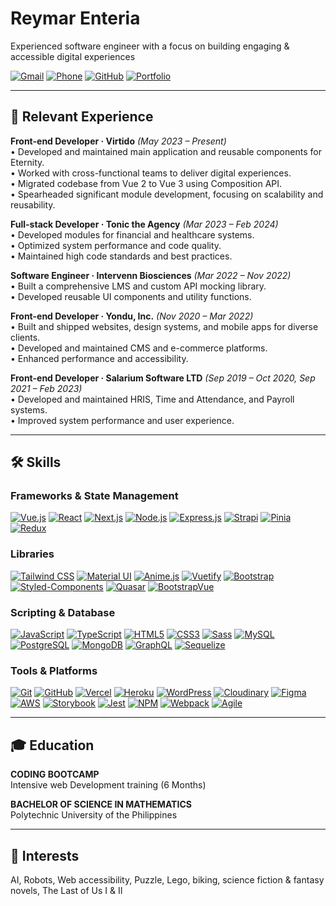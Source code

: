 # Reymar Enteria

Experienced software engineer with a focus on building engaging & accessible digital experiences

[![Gmail](https://img.shields.io/badge/email-enteriarv@gmail.com-red?logo=gmail)](mailto:enteriarv@gmail.com)
[![Phone](https://img.shields.io/badge/phone-%2B63%20935--277--8596-blue)](tel:+639352778596)
[![GitHub](https://img.shields.io/badge/GitHub-mar--developer-181717?logo=github)](https://github.com/mar-developer)
[![Portfolio](https://img.shields.io/badge/Portfolio-mar--developer.github.io%2FReymar-blueviolet)](https://mar-developer.github.io/Reymar)

---

## 💼 Relevant Experience

**Front-end Developer · Virtido** _(May 2023 – Present)_  
• Developed and maintained main application and reusable components for Eternity.  
• Worked with cross-functional teams to deliver digital experiences.  
• Migrated codebase from Vue 2 to Vue 3 using Composition API.  
• Spearheaded significant module development, focusing on scalability and reusability.

**Full-stack Developer · Tonic the Agency** _(Mar 2023 – Feb 2024)_  
• Developed modules for financial and healthcare systems.  
• Optimized system performance and code quality.  
• Maintained high code standards and best practices.

**Software Engineer · Intervenn Biosciences** _(Mar 2022 – Nov 2022)_  
• Built a comprehensive LMS and custom API mocking library.  
• Developed reusable UI components and utility functions.

**Front-end Developer · Yondu, Inc.** _(Nov 2020 – Mar 2022)_  
• Built and shipped websites, design systems, and mobile apps for diverse clients.  
• Developed and maintained CMS and e-commerce platforms.  
• Enhanced performance and accessibility.

**Front-end Developer · Salarium Software LTD** _(Sep 2019 – Oct 2020, Sep 2021 – Feb 2023)_  
• Developed and maintained HRIS, Time and Attendance, and Payroll systems.  
• Improved system performance and user experience.

---

## 🛠️ Skills

### Frameworks & State Management
[![Vue.js](https://img.shields.io/badge/Vue.js-35495E?logo=vue.js&logoColor=4FC08D)](#)
[![React](https://img.shields.io/badge/React-20232A?logo=react&logoColor=61DAFB)](#)
[![Next.js](https://img.shields.io/badge/Next.js-000?logo=next.js)](#)
[![Node.js](https://img.shields.io/badge/Node.js-339933?logo=node.js&logoColor=fff)](#)
[![Express.js](https://img.shields.io/badge/Express.js-000?logo=express&logoColor=fff)](#)
[![Strapi](https://img.shields.io/badge/Strapi-2E7EEA?logo=strapi&logoColor=fff)](#)
[![Pinia](https://img.shields.io/badge/Pinia-FFD700?logo=pinia&logoColor=fff)](#)
[![Redux](https://img.shields.io/badge/Redux-764ABC?logo=redux&logoColor=fff)](#)

### Libraries
[![Tailwind CSS](https://img.shields.io/badge/Tailwind_CSS-38B2AC?logo=tailwind-css&logoColor=fff)](#)
[![Material UI](https://img.shields.io/badge/Material_UI-0081CB?logo=mui&logoColor=fff)](#)
[![Anime.js](https://img.shields.io/badge/Anime.js-FF9E64?logo=anime&logoColor=fff)](#)
[![Vuetify](https://img.shields.io/badge/Vuetify-1867C0?logo=vuetify&logoColor=fff)](#)
[![Bootstrap](https://img.shields.io/badge/Bootstrap-7952B3?logo=bootstrap&logoColor=fff)](#)
[![Styled-Components](https://img.shields.io/badge/Styled--Components-DB7093?logo=styled-components&logoColor=fff)](#)
[![Quasar](https://img.shields.io/badge/Quasar-1976D2?logo=quasar&logoColor=fff)](#)
[![BootstrapVue](https://img.shields.io/badge/BootstrapVue-42B983?logo=bootstrapvue&logoColor=fff)](#)

### Scripting & Database
[![JavaScript](https://img.shields.io/badge/JavaScript-F7DF1E?logo=javascript&logoColor=000)](#)
[![TypeScript](https://img.shields.io/badge/TypeScript-3178C6?logo=typescript&logoColor=fff)](#)
[![HTML5](https://img.shields.io/badge/HTML5-E34F26?logo=html5&logoColor=fff)](#)
[![CSS3](https://img.shields.io/badge/CSS3-1572B6?logo=css3&logoColor=fff)](#)
[![Sass](https://img.shields.io/badge/Sass-CC6699?logo=sass&logoColor=fff)](#)
[![MySQL](https://img.shields.io/badge/MySQL-4479A1?logo=mysql&logoColor=fff)](#)
[![PostgreSQL](https://img.shields.io/badge/PostgreSQL-4169E1?logo=postgresql&logoColor=fff)](#)
[![MongoDB](https://img.shields.io/badge/MongoDB-47A248?logo=mongodb&logoColor=fff)](#)
[![GraphQL](https://img.shields.io/badge/GraphQL-E10098?logo=graphql&logoColor=fff)](#)
[![Sequelize](https://img.shields.io/badge/Sequelize-52B0E7?logo=sequelize&logoColor=fff)](#)

### Tools & Platforms
[![Git](https://img.shields.io/badge/Git-F05032?logo=git&logoColor=fff)](#)
[![GitHub](https://img.shields.io/badge/GitHub-181717?logo=github&logoColor=fff)](#)
[![Vercel](https://img.shields.io/badge/Vercel-000?logo=vercel&logoColor=fff)](#)
[![Heroku](https://img.shields.io/badge/Heroku-430098?logo=heroku&logoColor=fff)](#)
[![WordPress](https://img.shields.io/badge/WordPress-21759B?logo=wordpress&logoColor=fff)](#)
[![Cloudinary](https://img.shields.io/badge/Cloudinary-3448C5?logo=cloudinary&logoColor=fff)](#)
[![Figma](https://img.shields.io/badge/Figma-F24E1E?logo=figma&logoColor=fff)](#)
[![AWS](https://img.shields.io/badge/AWS-232F3E?logo=amazon-aws&logoColor=fff)](#)
[![Storybook](https://img.shields.io/badge/Storybook-FF4785?logo=storybook&logoColor=fff)](#)
[![Jest](https://img.shields.io/badge/Jest-C21325?logo=jest&logoColor=fff)](#)
[![NPM](https://img.shields.io/badge/NPM-CB3837?logo=npm&logoColor=fff)](#)
[![Webpack](https://img.shields.io/badge/Webpack-8DD6F9?logo=webpack&logoColor=fff)](#)
[![Agile](https://img.shields.io/badge/Agile-0277BD?logo=agile&logoColor=fff)](#)

---

## 🎓 Education

**CODING BOOTCAMP**  
Intensive web Development training (6 Months)

**BACHELOR OF SCIENCE IN MATHEMATICS**  
Polytechnic University of the Philippines

---

## 🌱 Interests
AI, Robots, Web accessibility, Puzzle, Lego, biking, science fiction & fantasy novels, The Last of Us I & II
